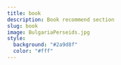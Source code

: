 ```yaml
---
title: book
description: Book recommend section
slug: book
image: BulgariaPerseids.jpg
style:
  background: "#2a9d8f"
  color: "#fff"
---
```

